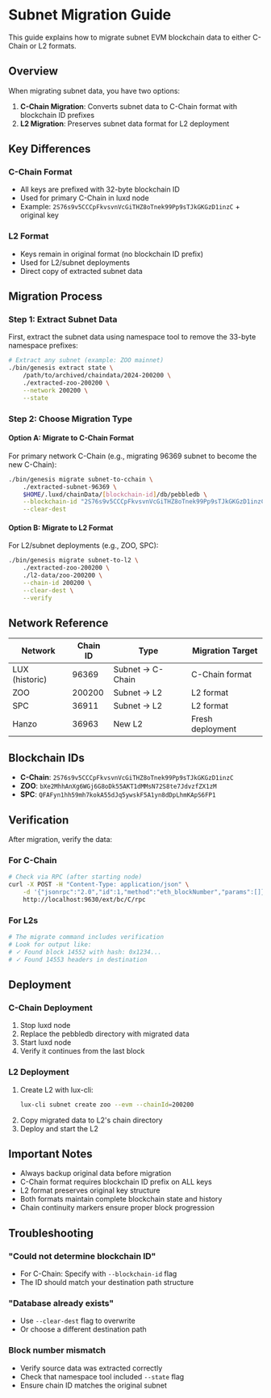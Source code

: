 # Subnet Migration Guide

This guide explains how to migrate subnet EVM blockchain data to either C-Chain or L2 formats.

## Overview

When migrating subnet data, you have two options:

1. **C-Chain Migration**: Converts subnet data to C-Chain format with blockchain ID prefixes
2. **L2 Migration**: Preserves subnet data format for L2 deployment

## Key Differences

### C-Chain Format
- All keys are prefixed with 32-byte blockchain ID
- Used for primary C-Chain in luxd node
- Example: `2S76s9v5CCCpFkvsvnVcGiTHZ8oTnek99Pp9sTJkGKGzD1inzC` + original key

### L2 Format  
- Keys remain in original format (no blockchain ID prefix)
- Used for L2/subnet deployments
- Direct copy of extracted subnet data

## Migration Process

### Step 1: Extract Subnet Data

First, extract the subnet data using namespace tool to remove the 33-byte namespace prefixes:

```bash
# Extract any subnet (example: ZOO mainnet)
./bin/genesis extract state \
    /path/to/archived/chaindata/2024-200200 \
    ./extracted-zoo-200200 \
    --network 200200 \
    --state
```

### Step 2: Choose Migration Type

#### Option A: Migrate to C-Chain Format

For primary network C-Chain (e.g., migrating 96369 subnet to become the new C-Chain):

```bash
./bin/genesis migrate subnet-to-cchain \
    ./extracted-subnet-96369 \
    $HOME/.luxd/chainData/[blockchain-id]/db/pebbledb \
    --blockchain-id "2S76s9v5CCCpFkvsvnVcGiTHZ8oTnek99Pp9sTJkGKGzD1inzC" \
    --clear-dest
```

#### Option B: Migrate to L2 Format

For L2/subnet deployments (e.g., ZOO, SPC):

```bash
./bin/genesis migrate subnet-to-l2 \
    ./extracted-zoo-200200 \
    ./l2-data/zoo-200200 \
    --chain-id 200200 \
    --clear-dest \
    --verify
```

## Network Reference

| Network | Chain ID | Type | Migration Target |
|---------|----------|------|------------------|
| LUX (historic) | 96369 | Subnet → C-Chain | C-Chain format |
| ZOO | 200200 | Subnet → L2 | L2 format |
| SPC | 36911 | Subnet → L2 | L2 format |
| Hanzo | 36963 | New L2 | Fresh deployment |

## Blockchain IDs

- **C-Chain**: `2S76s9v5CCCpFkvsvnVcGiTHZ8oTnek99Pp9sTJkGKGzD1inzC`
- **ZOO**: `bXe2MhhAnXg6WGj6G8oDk55AKT1dMMsN72S8te7JdvzfZX1zM`
- **SPC**: `QFAFyn1hh59mh7kokA55dJq5ywskF5A1yn8dDpLhmKApS6FP1`

## Verification

After migration, verify the data:

### For C-Chain
```bash
# Check via RPC (after starting node)
curl -X POST -H "Content-Type: application/json" \
    -d '{"jsonrpc":"2.0","id":1,"method":"eth_blockNumber","params":[]}' \
    http://localhost:9630/ext/bc/C/rpc
```

### For L2s
```bash
# The migrate command includes verification
# Look for output like:
# ✓ Found block 14552 with hash: 0x1234...
# ✓ Found 14553 headers in destination
```

## Deployment

### C-Chain Deployment
1. Stop luxd node
2. Replace the pebbledb directory with migrated data
3. Start luxd node
4. Verify it continues from the last block

### L2 Deployment
1. Create L2 with lux-cli:
   ```bash
   lux-cli subnet create zoo --evm --chainId=200200
   ```
2. Copy migrated data to L2's chain directory
3. Deploy and start the L2

## Important Notes

- Always backup original data before migration
- C-Chain format requires blockchain ID prefix on ALL keys
- L2 format preserves original key structure
- Both formats maintain complete blockchain state and history
- Chain continuity markers ensure proper block progression

## Troubleshooting

### "Could not determine blockchain ID"
- For C-Chain: Specify with `--blockchain-id` flag
- The ID should match your destination path structure

### "Database already exists"  
- Use `--clear-dest` flag to overwrite
- Or choose a different destination path

### Block number mismatch
- Verify source data was extracted correctly
- Check that namespace tool included `--state` flag
- Ensure chain ID matches the original subnet